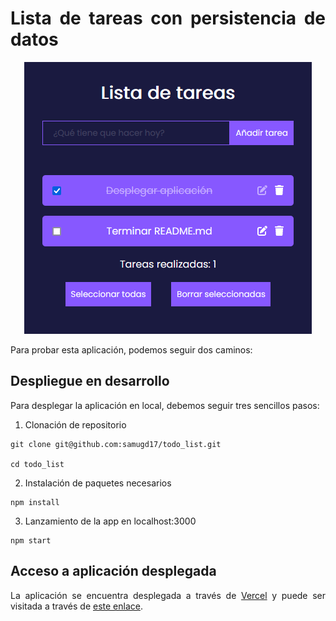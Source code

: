 <div align="justify">

# Lista de tareas con persistencia de datos

<div align="center">
 <img src="img/todo.png">
</div>

Para probar esta aplicación, podemos seguir dos caminos:
 
## Despliegue en desarrollo
Para desplegar la aplicación en local, debemos seguir tres sencillos pasos:

1. Clonación de repositorio
```console
git clone git@github.com:samugd17/todo_list.git

cd todo_list
```
2. Instalación de paquetes necesarios
```console
npm install
```
3. Lanzamiento de la app en localhost:3000
```console
npm start
```

## Acceso a aplicación desplegada
La aplicación se encuentra desplegada a través de [Vercel](https://vercel.com/) y puede ser visitada a través de [este enlace](https://todo-list-lac-nu.vercel.app/).

</div>
